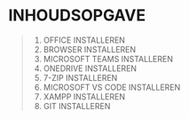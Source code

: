 # INHOUDSOPGAVE

> 1. OFFICE INSTALLEREN
> 2. BROWSER INSTALLEREN
> 3. MICROSOFT TEAMS INSTALLEREN
> 4. ONEDRIVE INSTALLEREN
> 5. 7-ZIP INSTALLEREN
> 6. MICROSOFT VS CODE INSTALLEREN
> 7. XAMPP INSTALLEREN
> 8. GIT INSTALLEREN
